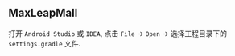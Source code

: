 ## MaxLeapMall

打开 `Android Studio` 或 `IDEA`, 点击 `File` -> `Open` -> 选择工程目录下的 `settings.gradle` 文件. 

